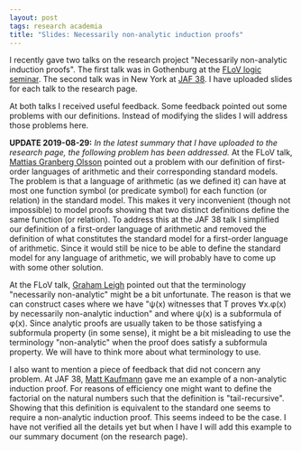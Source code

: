 ```yaml
---
layout: post
tags: research academia
title: "Slides: Necessarily non-analytic induction proofs"
---
```

I recently gave two talks on the research project "Necessarily non-analytic
induction proofs".
The first talk was in Gothenburg at the
[FLoV logic seminar](https://flov.gu.se/english/research/seminars/logic).
The second talk was in New York at
[JAF 38](https://jaf2019nyc.com).
I have uploaded slides for each talk to the research page.

At both talks I received useful feedback. Some feedback pointed out some
problems with our definitions. Instead of modifying the slides I will address
those problems here.

**UPDATE 2019-08-29:** *In the latest summary that I have uploaded to the
research page, the following problem has been addressed.*
At the FLoV talk,
[Mattias Granberg Olsson](https://flov.gu.se/english/about/linguistics--logic-and-theory-of-science-unit/linguistics--logic-and-theory-of-science-unit?languageId=100001&userId=xgranb)
pointed out a problem with our definition of first-order languages of arithmetic
and their corresponding standard models. The problem is that a language of
arithmetic (as we defined it) can have at most one function symbol (or predicate
symbol) for each function (or relation) in the standard model. This makes it
very inconvenient (though not impossible) to model proofs showing that two
distinct definitions define the same function (or relation). To address this at
the JAF 38 talk I simplified our definition of a first-order language of
arithmetic and removed the definition of what constitutes the standard model for
a first-order language of arithmetic. Since it would still be nice to be able to
define the standard model for any language of arithmetic, we will probably have
to come up with some other solution.

At the FLoV talk, [Graham Leigh](https://flov.gu.se/english/about/linguistics--logic-and-theory-of-science-unit/linguistics--logic-and-theory-of-science-unit?languageId=100001&userId=xleigr)
pointed out that the terminology "necessarily non-analytic" might be a bit
unfortunate. The reason is that we can construct cases where we have "ψ(x)
witnesses that T proves ∀x.φ(x) by necessarily non-analytic induction" and where
ψ(x) is a subformula of φ(x). Since analytic proofs are usually taken to be
those satisfying a subformula property (in some sense), it might be a bit
misleading to use the terminology "non-analytic" when the proof does satisfy a
subformula property. We will have to think more about what terminology to use.

I also want to mention a piece of feedback that did not concern any problem. At
JAF 38, [Matt Kaufmann](https://www.cs.utexas.edu/~kaufmann/) gave me an example
of a non-analytic induction proof. For reasons of efficiency one might want to
define the factorial on the natural numbers such that the definition is
"tail-recursive". Showing that this definition is equivalent to the standard one
seems to require a non-analytic induction proof. This seems indeed to be the
case. I have not verified all the details yet but when I have I will add this
example to our summary document (on the research page).
